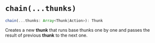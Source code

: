 # `chain(...thunks)`

```js
chain(...thunks: Array<Thunk|Action>): Thunk
```

Creates a new **thunk** that runs base thunks one by one and passes the result of previous **thunk** to the next one.